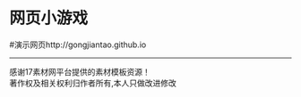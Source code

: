 # 网页小游戏
#演示网页http://gongjiantao.github.io<br />
<hr />
感谢17素材网平台提供的素材模板资源！<br />
著作权及相关权利归作者所有,本人只做改进修改
